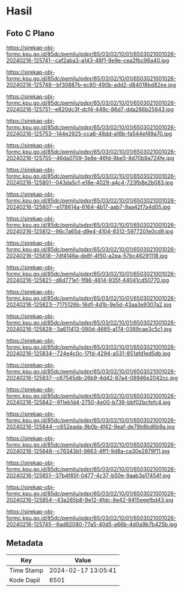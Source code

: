 # Hasil

## Foto C Plano

https://sirekap-obj-formc.kpu.go.id/85dc/pemilu/pdpr/65/03/02/10/01/6503021001026-20240216-125741--caf2aba3-a143-48f1-9e9e-cea2fbc96a40.jpg

https://sirekap-obj-formc.kpu.go.id/85dc/pemilu/pdpr/65/03/02/10/01/6503021001026-20240216-125748--bf30887b-ec80-490b-add2-d84018bd82ee.jpg

https://sirekap-obj-formc.kpu.go.id/85dc/pemilu/pdpr/65/03/02/10/01/6503021001026-20240216-125751--e820dc3f-dcf4-449c-86d7-dda266b25643.jpg

https://sirekap-obj-formc.kpu.go.id/85dc/pemilu/pdpr/65/03/02/10/01/6503021001026-20240216-125753--144e2925-cca6-48dd-a16b-fa544ef49a70.jpg

https://sirekap-obj-formc.kpu.go.id/85dc/pemilu/pdpr/65/03/02/10/01/6503021001026-20240216-125755--46da0709-3e8e-46fd-9be5-8d70b9a724fe.jpg

https://sirekap-obj-formc.kpu.go.id/85dc/pemilu/pdpr/65/03/02/10/01/6503021001026-20240216-125801--043da5cf-e18e-4029-a4c4-723fb8e2b083.jpg

https://sirekap-obj-formc.kpu.go.id/85dc/pemilu/pdpr/65/03/02/10/01/6503021001026-20240216-125807--e178614a-6164-4b17-aab7-9aa42f7a4d05.jpg

https://sirekap-obj-formc.kpu.go.id/85dc/pemilu/pdpr/65/03/02/10/01/6503021001026-20240216-125812--96c7a65d-d9e4-4104-8312-5977201e0cd9.jpg

https://sirekap-obj-formc.kpu.go.id/85dc/pemilu/pdpr/65/03/02/10/01/6503021001026-20240216-125818--7df4146a-de8f-4f50-a2ea-57bc46291118.jpg

https://sirekap-obj-formc.kpu.go.id/85dc/pemilu/pdpr/65/03/02/10/01/6503021001026-20240216-125821--d6d771e1-1f86-4614-935f-44041cd50770.jpg

https://sirekap-obj-formc.kpu.go.id/85dc/pemilu/pdpr/65/03/02/10/01/6503021001026-20240216-125823--7175126b-16d1-4d1b-9e5d-43aa3e9307a2.jpg

https://sirekap-obj-formc.kpu.go.id/85dc/pemilu/pdpr/65/03/02/10/01/6503021001026-20240216-125828--3a611413-090d-4665-a174-0389cae3c5c1.jpg

https://sirekap-obj-formc.kpu.go.id/85dc/pemilu/pdpr/65/03/02/10/01/6503021001026-20240216-125834--724e4c0c-17fd-4294-a531-851afd1ed5db.jpg

https://sirekap-obj-formc.kpu.go.id/85dc/pemilu/pdpr/65/03/02/10/01/6503021001026-20240216-125837--c67545db-26b9-4d42-87a4-08946e2042cc.jpg

https://sirekap-obj-formc.kpu.go.id/85dc/pemilu/pdpr/65/03/02/10/01/6503021001026-20240216-125842--911eb1d4-2750-4e00-b739-bbf02bcfefc4.jpg

https://sirekap-obj-formc.kpu.go.id/85dc/pemilu/pdpr/65/03/02/10/01/6503021001026-20240216-125844--c652eada-9b0b-4f42-9eaf-de79b8bd6b9a.jpg

https://sirekap-obj-formc.kpu.go.id/85dc/pemilu/pdpr/65/03/02/10/01/6503021001026-20240216-125848--c76343b1-9863-4ff1-9d8a-ca30e2879f11.jpg

https://sirekap-obj-formc.kpu.go.id/85dc/pemilu/pdpr/65/03/02/10/01/6503021001026-20240216-125851--37b4f85f-0477-4c37-b50e-9aab3a17454f.jpg

https://sirekap-obj-formc.kpu.go.id/85dc/pemilu/pdpr/65/03/02/10/01/6503021001026-20240216-125854--43a265b8-9e12-4fdc-8e42-9415eeefbd43.jpg

https://sirekap-obj-formc.kpu.go.id/85dc/pemilu/pdpr/65/03/02/10/01/6503021001026-20240216-125745--6ad82080-77a5-40d5-a66b-4d0a9b7b425b.jpg


## Metadata

| Key        | Value               |
| ---------- | ------------------- |
| Time Stamp | 2024-02-17 13:05:41 |
| Kode Dapil | 6501                |



